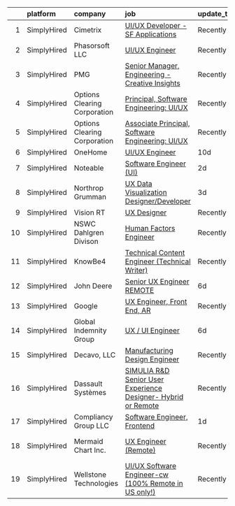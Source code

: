 

|    | platform    | company                      | job                                                                                                                                                                   | update_time   | location           |
|---:|:------------|:-----------------------------|:----------------------------------------------------------------------------------------------------------------------------------------------------------------------|:--------------|:-------------------|
|  1 | SimplyHired | Cimetrix                     | [UI/UX Developer - SF Applications](https://www.simplyhired.com/job/b-tHjGinoAgnRnuKQBrw_R0wIbMnkhKKh2GQwP1FuH746fvGz_2mrQ?q=ux+engineer)                             | Recently      | Chicago, IL        |
|  2 | SimplyHired | Phasorsoft LLC               | [UI/UX Engineer](https://www.simplyhired.com/job/vUMTknL4mRBtXsJ9x4CjhOUUy_iXx7YNS9w7MeY0i7kCoETsSuN8lw?q=ux+engineer)                                                | Recently      | Plano, TX          |
|  3 | SimplyHired | PMG                          | [Senior Manager, Engineering - Creative Insights](https://www.simplyhired.com/job/zxl7jBa9g3emkzxDHNOjXYGGO0VoD40fW_4AxT4PvF3h3kWhRMjsTw?q=ux+engineer)               | Recently      | Dallas, TX         |
|  4 | SimplyHired | Options Clearing Corporation | [Principal, Software Engineering: UI/UX](https://www.simplyhired.com/job/6WRicnwhKtM4ghmIX48eFW9WlVHt5doMp2wkEyAG3W4q6Pq7hAvRsA?q=ux+engineer)                        | Recently      | Dallas, TX         |
|  5 | SimplyHired | Options Clearing Corporation | [Associate Principal, Software Engineering: UI/UX](https://www.simplyhired.com/job/KqX0r19PqDHKMf5s4hh43-0ZDumkM18M7UHYdpXWDCoMP2N68H7pqQ?q=ux+engineer)              | Recently      | Chicago, IL        |
|  6 | SimplyHired | OneHome                      | [UI/UX Engineer](https://www.simplyhired.com/job/YuhJTOLkG6Kq5nmq7mYvq1wsu_cNU27ZpSeoi6GjVAmQBWaEe-4Jig?q=ux+engineer)                                                | 10d           | Remote             |
|  7 | SimplyHired | Noteable                     | [Software Engineer (UI)](https://www.simplyhired.com/job/BqTkutj3boCmXYKcHq4KB1tN24JQJQ3MhItmnze1aP_KRHBi82xcuA?q=ux+engineer)                                        | 2d            | Remote             |
|  8 | SimplyHired | Northrop Grumman             | [UX Data Visualization Designer/Developer](https://www.simplyhired.com/job/FLOduReL1XWDEGlXSFyb7IocUTUIDodVRs_exgbtsBPSvuMM3Vr2Ow?q=ux+engineer)                      | 3d            | Virginia           |
|  9 | SimplyHired | Vision RT                    | [UX Designer](https://www.simplyhired.com/job/Ps7QXapMpvVwE29j0eSijAVP4WAk69fekUWmZ-wL1RHqKOgE1V_HVg?q=ux+engineer)                                                   | Recently      | Remote             |
| 10 | SimplyHired | NSWC Dahlgren Divison        | [Human Factors Engineer](https://www.simplyhired.com/job/UgqtfkUeK4esESfLT21tjGg27Hb4dypJz7nPhLVQOZ3maUDnSatpgA?q=ux+engineer)                                        | Recently      | Dahlgren, VA       |
| 11 | SimplyHired | KnowBe4                      | [Technical Content Engineer (Technical Writer)](https://www.simplyhired.com/job/-CYzYcYeg1AXqcDSXrYroHBtr77Gy1k1lQHrDz2UsjC2HIcGr5ep2g?q=ux+engineer)                 | Recently      | Clearwater, FL     |
| 12 | SimplyHired | John Deere                   | [Senior UX Engineer REMOTE](https://www.simplyhired.com/job/u3nAqPcV_dkfxghECIlHXRlHnzNAXg64JoEYSY8Maco9umpK2j0fUQ?q=ux+engineer)                                     | 6d            | Urbandale, IA      |
| 13 | SimplyHired | Google                       | [UX Engineer, Front End, AR](https://www.simplyhired.com/job/MT11ThdpkYChRJqs18_BxsUEdF4oC4xkXdi6tjG_Lsn5ngy6KI0Tuw?q=ux+engineer)                                    | Recently      | Mountain View, CA  |
| 14 | SimplyHired | Global Indemnity Group       | [UX / UI Engineer](https://www.simplyhired.com/job/NOEnSk5eSE80Uc-hv8fwvPxo3xr2CMww_wiSmwYFJO6XhKK0unLvYA?q=ux+engineer)                                              | 6d            | Remote +1 location |
| 15 | SimplyHired | Decavo, LLC                  | [Manufacturing Design Engineer](https://www.simplyhired.com/job/n7IV0epdKyevj1UWmhsg-Fu43KfjeoY64bU56E8guHVsNp4xhYBV-Q?q=ux+engineer)                                 | Recently      | Hood River, OR     |
| 16 | SimplyHired | Dassault Systèmes            | [SIMULIA R&D Senior User Experience Designer- Hybrid or Remote](https://www.simplyhired.com/job/KbPxIIBvr5yUZT46VkvaAvUqLDdTWEnCDl3G-4l1lgUX3Nmlf7feXA?q=ux+engineer) | Recently      | Johnston, RI       |
| 17 | SimplyHired | Compliancy Group LLC         | [Software Engineer, Frontend](https://www.simplyhired.com/job/Vv8gaX2Moih2Qncnj0ZlnYQFqpRldZEzHA-lpcnNeekCOR9cDia9Zg?q=ux+engineer)                                   | 1d            | Remote             |
| 18 | SimplyHired | Mermaid Chart Inc.           | [UX Engineer (Remote)](https://www.simplyhired.com/job/xsSnPXLEKwRXAt7nS7LsECzljkrEtz59LwN8-DzH2X9m93V6hcZPqw?q=ux+engineer)                                          | Recently      | San Francisco, CA  |
| 19 | SimplyHired | Wellstone Technologies       | [UI/UX Software Engineer-cw (100% Remote in US only!)](https://www.simplyhired.com/job/SvQ5cWCQlW1UNClWFbkpEi_tcM8evwSxR8-V1N45RhE-BsrqKnhIVQ?q=ux+engineer)          | Recently      | Remote             |